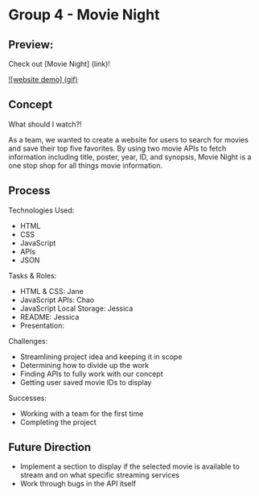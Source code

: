 # Group 4 - Movie Night

## Preview:

Check out [Movie Night] (link)!

[![website demo] (gif)](link)

## Concept

What should I watch?!

As a team, we wanted to create a website for users to search for movies and save their top five favorites. By using two movie APIs to fetch information including title, poster, year, ID, and synopsis, Movie Night is a one stop shop for all things movie information.

## Process

Technologies Used:

- HTML
- CSS
- JavaScript
- APIs
- JSON

Tasks & Roles:

- HTML & CSS: Jane
- JavaScript APIs: Chao
- JavaScript Local Storage: Jessica
- README: Jessica
- Presentation:

Challenges:

- Streamlining project idea and keeping it in scope
- Determining how to divide up the work
- Finding APIs to fully work with our concept
- Getting user saved movie IDs to display

Successes:

- Working with a team for the first time
- Completing the project

## Future Direction

- Implement a section to display if the selected movie is available to stream and on what specific streaming services
- Work through bugs in the API itself
